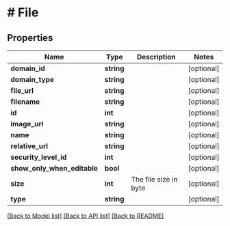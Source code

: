 # # File

## Properties

Name | Type | Description | Notes
------------ | ------------- | ------------- | -------------
**domain_id** | **string** |  | [optional]
**domain_type** | **string** |  | [optional]
**file_url** | **string** |  | [optional]
**filename** | **string** |  | [optional]
**id** | **int** |  | [optional]
**image_url** | **string** |  | [optional]
**name** | **string** |  | [optional]
**relative_url** | **string** |  | [optional]
**security_level_id** | **int** |  | [optional]
**show_only_when_editable** | **bool** |  | [optional]
**size** | **int** | The file size in byte | [optional]
**type** | **string** |  | [optional]

[[Back to Model list]](../../README.md#models) [[Back to API list]](../../README.md#endpoints) [[Back to README]](../../README.md)
